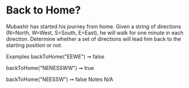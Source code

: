 # Back to Home?

Mubashir has started his journey from home. Given a string of directions (N=North, W=West, S=South, E=East), he will walk for one minute in each direction. Determine whether a set of directions will lead him back to the starting position or not.

Examples
backToHome("EEWE") ➞ false

backToHome("NENESSWW") ➞ true

backToHome("NEESSW") ➞ false
Notes
N/A

